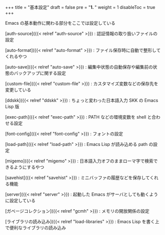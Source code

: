 +++
title = "基本設定"
draft = false
pre = "<b>1. </b>"
weight = 1
disableToc = true
+++

Emacs の基本動作に関わる部分をここでは設定している

[auth-source]({{< relref "auth-source" >}})
: 認証情報の取り扱いファイルの設定

[auto-format]({{< relref "auto-format" >}})
: ファイル保存時に自動で整形してくれるやつ

[auto-save]({{< relref "auto-save" >}})
: 編集中状態の自動保存や編集前の状態のバックアップに関する設定

[custom-file]({{< relref "custom-file" >}})
: カスタマイズ変数などの保存先を変更している

[ddskk]({{< relref "ddskk" >}})
: ちょっと変わった日本語入力 SKK の Emacs Lisp 版

[exec-path]({{< relref "exec-path" >}})
: PATH などの環境変数を shell と合わせる設定

[font-config]({{< relref "font-config" >}})
: フォントの設定

[load-path]({{< relref "load-path" >}})
: Emacs Lisp が読み込める path の設定

[migemo]({{< relref "migemo" >}})
: 日本語入力オフのままローマ字で検索できるようにするやつ

[savehist]({{< relref "savehist" >}})
: ミニバッファの履歴などを保存してくれる機能

[server]({{< relref "server" >}})
: 起動した Emacs がサーバとしても動くように設定している

[ガベージコレクション]({{< relref "gcmh" >}})
: メモリの開放関係の設定

[ライブラリの読み込み]({{< relref "load-libraries" >}})
: Emacs Lisp を書く上で便利なライブラリの読み込み
